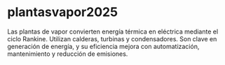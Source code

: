 # plantasvapor2025
Las plantas de vapor convierten energía térmica en eléctrica mediante el ciclo Rankine. Utilizan calderas, turbinas y condensadores. Son clave en generación de energía, y su eficiencia mejora con automatización, mantenimiento y reducción de emisiones.
